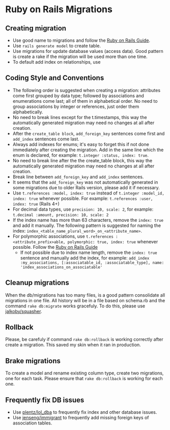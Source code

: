 # Ruby on Rails Migrations

## Creating migration

* Use good name to migrations and follow the [Ruby on Rails Guide](http://guides.rubyonrails.org/active_record_migrations.html).
* Use `rails generate model` to create table.
* Use migrations for update database values (access data). Good pattern is create a rake if the migration will be used more than one time.
* To default add index on relationships, use 

## Coding Style and Conventions

* The following order is suggested when creating a migration: attributes come first grouped by data type; followed by associations and enumerations come last; all of them in alphabetical order. No need to group associations by integer or references, just order them alphabetically.
* No need to break lines except for the t.timestamps, this way the automatically generated migration may need no changes at all after creation.
* After the `create_table block`, `add_foreign_key` sentences come first and `add_index` sentences come last.
* Always add indexes for enums; it's easy to forget this if not done immediately after creating the migration. Add in the same line which the enum is declared, for example: `t.integer :status, index: true`.
* No need to break line after the the create_table block, this way the automatically generated migration may need no changes at all after creation.
* Break line between `add_foreign_key` and `add_index` sentences.
* It seems that the `add_foreign_key` was not automatically generated in some migrations due to older Rails version, please add it if necessary.
* Use `t.references :model, index: true` instead of `t.integer :model_id, index: true` whenever possible. For example: `t.references :user, index: true` (Rails 4+)
* For decimal data types, use `precision: 10, scale: 2`, for example: `t.decimal :amount, precision: 10, scale: 2`
* If the index name has more than 63 characters, remove the `index: true` and add it manually. The following pattern is suggested for naming the index: `index_<table_name_plural_word>_on_<attribute_name>`.
* For polymorphic associations, use `t.references :<attribute_prefix>able, polymorphic: true, index: true` whenever possible. Follow the [Ruby on Rails Guide](http://guides.rubyonrails.org/association_basics.html#polymorphic-associations)
  * If not possible due to index name length, remove the `index: true` sentence and manually add the index, for example: `add_index :my_associations, [:associatable_id, :associatable_type], name: 'index_associations_on_associatable'`

## Cleanup migrations

When the db/migrations has too many files, is a good pattern consolidate all migrations in one file. All history will be in a file based on schema.rb and the command `rake db:migrate` works gracefuly. To do this, please use [jalkoby/squasher](https://github.com/jalkoby/squasher).

## Rollback

Please, be carefuly if command `rake db:rollback` is working correctly after create a migration. This saved my skin when it ran in production.

## Brake migrations

To create a model and rename existing column type, create two migrations, one for each task. Please ensure that `rake db:rollback` is working for each one.

## Frequently fix DB issues

* Use [plentz/lol_dba](https://github.com/plentz/lol_dba) to frequently fix index and other database issues.
* Use [jenseng/immigrant](https://github.com/jenseng/immigrant) to frequently add missing foreign keys of association tables.
